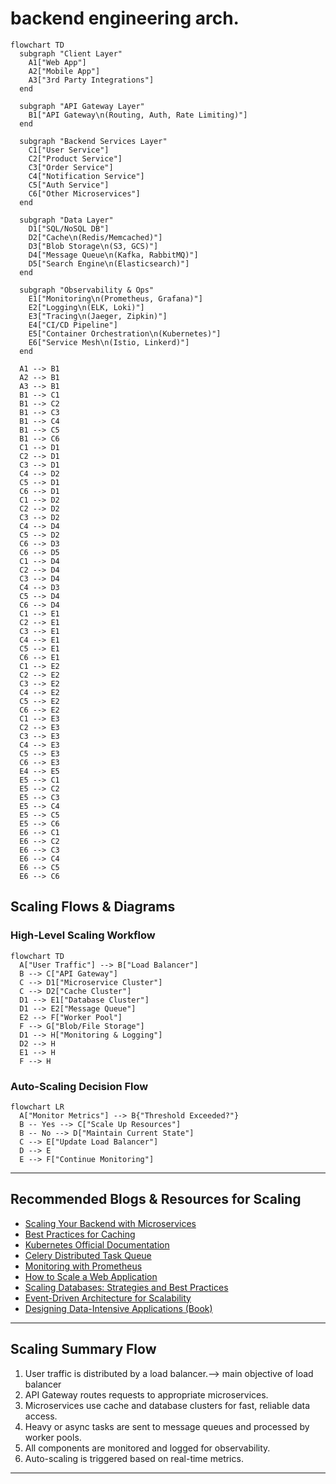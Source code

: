 # backend engineering arch.

```mermaid
flowchart TD
  subgraph "Client Layer"
    A1["Web App"]
    A2["Mobile App"]
    A3["3rd Party Integrations"]
  end

  subgraph "API Gateway Layer"
    B1["API Gateway\n(Routing, Auth, Rate Limiting)"]
  end

  subgraph "Backend Services Layer"
    C1["User Service"]
    C2["Product Service"]
    C3["Order Service"]
    C4["Notification Service"]
    C5["Auth Service"]
    C6["Other Microservices"]
  end

  subgraph "Data Layer"
    D1["SQL/NoSQL DB"]
    D2["Cache\n(Redis/Memcached)"]
    D3["Blob Storage\n(S3, GCS)"]
    D4["Message Queue\n(Kafka, RabbitMQ)"]
    D5["Search Engine\n(Elasticsearch)"]
  end

  subgraph "Observability & Ops"
    E1["Monitoring\n(Prometheus, Grafana)"]
    E2["Logging\n(ELK, Loki)"]
    E3["Tracing\n(Jaeger, Zipkin)"]
    E4["CI/CD Pipeline"]
    E5["Container Orchestration\n(Kubernetes)"]
    E6["Service Mesh\n(Istio, Linkerd)"]
  end

  A1 --> B1
  A2 --> B1
  A3 --> B1
  B1 --> C1
  B1 --> C2
  B1 --> C3
  B1 --> C4
  B1 --> C5
  B1 --> C6
  C1 --> D1
  C2 --> D1
  C3 --> D1
  C4 --> D2
  C5 --> D1
  C6 --> D1
  C1 --> D2
  C2 --> D2
  C3 --> D2
  C4 --> D4
  C5 --> D2
  C6 --> D3
  C6 --> D5
  C1 --> D4
  C2 --> D4
  C3 --> D4
  C4 --> D3
  C5 --> D4
  C6 --> D4
  C1 --> E1
  C2 --> E1
  C3 --> E1
  C4 --> E1
  C5 --> E1
  C6 --> E1
  C1 --> E2
  C2 --> E2
  C3 --> E2
  C4 --> E2
  C5 --> E2
  C6 --> E2
  C1 --> E3
  C2 --> E3
  C3 --> E3
  C4 --> E3
  C5 --> E3
  C6 --> E3
  E4 --> E5
  E5 --> C1
  E5 --> C2
  E5 --> C3
  E5 --> C4
  E5 --> C5
  E5 --> C6
  E6 --> C1
  E6 --> C2
  E6 --> C3
  E6 --> C4
  E6 --> C5
  E6 --> C6
```

## Scaling Flows & Diagrams

### High-Level Scaling Workflow

```mermaid
flowchart TD
  A["User Traffic"] --> B["Load Balancer"]
  B --> C["API Gateway"]
  C --> D1["Microservice Cluster"]
  C --> D2["Cache Cluster"]
  D1 --> E1["Database Cluster"]
  D1 --> E2["Message Queue"]
  E2 --> F["Worker Pool"]
  F --> G["Blob/File Storage"]
  D1 --> H["Monitoring & Logging"]
  D2 --> H
  E1 --> H
  F --> H
```

### Auto-Scaling Decision Flow

```mermaid
flowchart LR
  A["Monitor Metrics"] --> B{"Threshold Exceeded?"}
  B -- Yes --> C["Scale Up Resources"]
  B -- No --> D["Maintain Current State"]
  C --> E["Update Load Balancer"]
  D --> E
  E --> F["Continue Monitoring"]
```

---

## Recommended Blogs & Resources for Scaling

- [Scaling Your Backend with Microservices](https://martinfowler.com/articles/microservices.html)
- [Best Practices for Caching](https://redis.io/docs/manual/optimization/)
- [Kubernetes Official Documentation](https://kubernetes.io/docs/home/)
- [Celery Distributed Task Queue](https://docs.celeryq.dev/en/stable/)
- [Monitoring with Prometheus](https://prometheus.io/docs/introduction/overview/)
- [How to Scale a Web Application](https://www.digitalocean.com/community/tutorials/how-to-scale-a-web-application)
- [Scaling Databases: Strategies and Best Practices](https://www.cockroachlabs.com/blog/scaling-databases/)
- [Event-Driven Architecture for Scalability](https://aws.amazon.com/architecture/event-driven/)
- [Designing Data-Intensive Applications (Book)](https://dataintensive.net/)

---

## Scaling Summary Flow

1. User traffic is distributed by a load balancer.--> main objective of load balancer
2. API Gateway routes requests to appropriate microservices.
3. Microservices use cache and database clusters for fast, reliable data access.
4. Heavy or async tasks are sent to message queues and processed by worker pools.
5. All components are monitored and logged for observability.
6. Auto-scaling is triggered based on real-time metrics.

---

